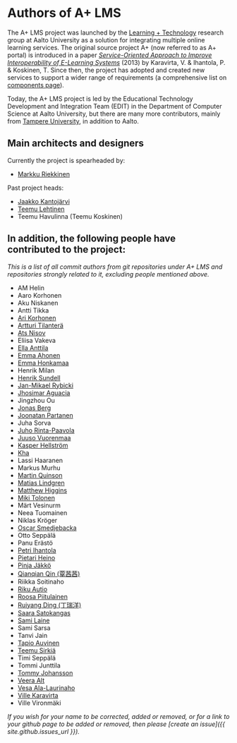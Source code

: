 # Authors of A+ LMS

The A+ LMS project was launched by the [Learning + Technology](https://research.cs.aalto.fi/LeTech/) research group at Aalto University as a solution for integrating multiple online learning services.
The original source project A+ (now referred to as A+ portal) is introduced in a paper *[Service-Oriented Approach to Improve Interoperability of E-Learning Systems](http://dx.doi.org/10.1109/ICALT.2013.105)* (2013) by Karavirta, V. & Ihantola, P. & Koskinen, T.
Since then, the project has adopted and created new services to support a wider range of requirements (a comprehensive list on [components page](/components/)).

Today, the A+ LMS project is led by the Educational Technology Development and Integration Team (EDIT) in the Department of Computer Science at Aalto University,
but there are many more contributors,
mainly from [Tampere University](https://www.tuni.fi), in addition to Aalto.

## Main architects and designers

Currently the project is spearheaded by:

* [Markku Riekkinen](https://github.com/Mankro)

Past project heads:

* [Jaakko Kantojärvi](https://github.com/raphendyr)
* [Teemu Lehtinen](https://github.com/teemulehtinen)
* Teemu Havulinna (Teemu Koskinen)

## In addition, the following people have contributed to the project:

*This is a list of all commit authors from git repositories under A+ LMS and repositories strongly related to it, excluding people mentioned above.*

[start-of-contributors]: # (Following list is updated by a script, thus manual edits do not persist)

* AM Helin
* Aaro Korhonen
* Aku Niskanen
* Antti Tikka
* [Ari Korhonen](https://github.com/arikorhonen)
* [Artturi Tilanterä](https://github.com/atilante)
* [Ats Nisov](https://github.com/Rubinous)
* Eliisa Vakeva
* [Ella Anttila](https://github.com/etanttila)
* [Emma Ahonen](https://github.com/madaian)
* [Emma Honkamaa](https://github.com/ematan)
* Henrik Milan
* [Henrik Sundell](https://github.com/HenrikSundell)
* [Jan-Mikael Rybicki](https://github.com/janmikaelr)
* [Jhosimar Aguacia](https://github.com/jaguarfi)
* Jingzhou Ou
* [Jonas Berg](https://github.com/MrBerg)
* [Joonatan Partanen](https://github.com/jparta)
* Juha Sorva
* [Juho Rinta-Paavola](https://github.com/jrp6)
* [Juuso Vuorenmaa](https://github.com/zunde)
* [Kasper Hellström](https://github.com/X455u)
* [Kha](https://github.com/nlhkh)
* Lassi Haaranen
* Markus Murhu
* [Martin Quinson](https://github.com/mquinson)
* [Matias Lindgren](https://github.com/matiaslindgren)
* [Matthew Higgins](https://github.com/mtthwhggns)
* [Miki Tolonen](https://github.com/splyysh)
* Märt Vesinurm
* Neea Tuomainen
* Niklas Kröger
* [Oscar Smedjebacka](https://github.com/Osccu)
* Otto Seppälä
* Panu Erästö
* [Petri Ihantola](https://github.com/ihantola)
* [Pietari Heino](https://github.com/piehei)
* [Pinja Jäkkö](https://github.com/ppessi)
* [Qianqian Qin (覃茜茜)](https://github.com/QianqianQ)
* Riikka Soitinaho
* [Riku Autio](https://github.com/rigperro)
* [Roosa Piitulainen](https://github.com/roosapi)
* [Ruiyang Ding (丁瑞洋)](https://github.com/JohnDing1995)
* [Saara Satokangas](https://github.com/saarasat)
* [Sami Laine](https://github.com/Gehock)
* Sami Sarsa
* Tanvi Jain
* [Tapio Auvinen](https://github.com/tsauvine)
* [Teemu Sirkiä](https://github.com/ttsirkia)
* Timi Seppälä
* Tommi Junttila
* [Tommy Johansson](https://github.com/polyure)
* [Veera Alt](https://github.com/veeraalt)
* [Vesa Ala-Laurinaho](https://github.com/alalav1)
* [Ville Karavirta](https://github.com/vkaravir)
* Ville Vironmäki

[end-of-contributors]: # (End of automatically updated list)

*If you wish for your name to be corrected, added or removed, or for a link to your github page to be added or removed, then please [create an issue]({{ site.github.issues_url }}).*
